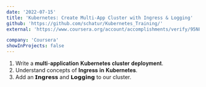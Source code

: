 ```yaml
---
date: '2022-07-15'
title: 'Kubernetes: Create Multi-App Cluster with Ingress & Logging'
github: 'https://github.com/schatur/Kubernetes_Training/'
external: 'https://www.coursera.org/account/accomplishments/verify/95N8ZSP3AGWX/'

company: 'Coursera'
showInProjects: false
---
```


1. Write a 𝐦𝐮𝐥𝐭𝐢-𝐚𝐩𝐩𝐥𝐢𝐜𝐚𝐭𝐢𝐨𝐧 𝐊𝐮𝐛𝐞𝐫𝐧𝐞𝐭𝐞𝐬 𝐜𝐥𝐮𝐬𝐭𝐞𝐫 𝐝𝐞𝐩𝐥𝐨𝐲𝐦𝐞𝐧𝐭.
2. Understand concepts of 𝐈𝐧𝐠𝐫𝐞𝐬𝐬 𝐢𝐧 𝐊𝐮𝐛𝐞𝐫𝐧𝐞𝐭𝐞𝐬.
3. Add an 𝗜𝗻𝗴𝗿𝗲𝘀𝘀 and 𝗟𝗼𝗴𝗴𝗶𝗻𝗴 to our cluster.
